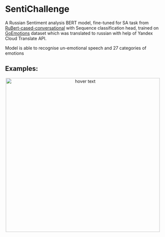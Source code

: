 # SentiChallenge

A Russian Sentiment analysis BERT model, fine-tuned for SA task from 
[RuBert-cased-conversational](https://huggingface.co/DeepPavlov/rubert-base-cased-conversational) 
with Sequence classification head, trained on [GoEmotions](https://ai.googleblog.com/2021/10/goemotions-dataset-for-fine-grained.html)
dataset which was translated to russian with help of Yandex Cloud Translate API.

Model is able to recognise un-emotional speech and 27 categories of emotions

Examples:
---

<p align="center">
  <img src="https://github.com/stas1f1/SentiChallenge/blob/main/example.png" width="500" title="hover text">
</p>
